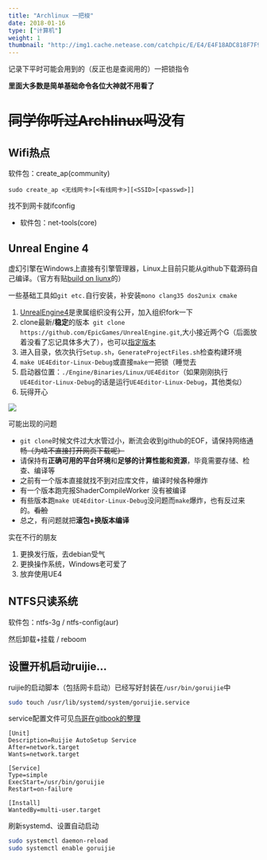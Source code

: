 ```yaml
---
title: "Archlinux 一把梭"
date: 2018-01-16
type: ["计算机"]
weight: 1
thumbnail: "http://img1.cache.netease.com/catchpic/E/E4/E4F18ADC818F7F9F273DDD7E7AD97623.png"
---
```


记录下平时可能会用到的（反正也是查阅用的）一把锁指令

**里面大多数是简单基础命令各位大神就不用看了**

# ~~同学你听过Archlinux吗~~没有

## Wifi热点

软件包：create_ap(community)

```
sudo create_ap <无线网卡>[<有线网卡>][<SSID>[<passwd>]]
```

找不到网卡就ifconfig
  - 软件包：net-tools(core)

## Unreal Engine 4

虚幻引擎在Windows上直接有引擎管理器，Linux上目前只能从github下载源码自己编译。（官方有贴[build on liunx](https://wiki.unrealengine.com/Building_On_Linux)的）

一些基础工具如``git etc.``自行安装，补安装``mono clang35 dos2unix cmake``

1. [UnrealEngine4](https://github.com/EpicGames/UnrealEngine)是隶属组织没有公开，加入组织fork一下
2. clone最新/**稳定**的版本`` git clone https://github.com/EpicGames/UnrealEngine.git``,大小接近两个G（后面放着没看了忘记具体多大了），也可以[指定版本](https://wiki.unrealengine.com/Building_On_Linux#Building)
3. 进入目录，依次执行``Setup.sh``，``GenerateProjectFiles.sh``检查构建环境
4. ``make UE4Editor-Linux-Debug``或直接``make``一把锁（睡觉去
5. 启动器位置：``./Engine/Binaries/Linux/UE4Editor``（如果刚刚执行``UE4Editor-Linux-Debug``的话是运行``UE4Editor-Linux-Debug``，其他类似）
6. 玩得开心

![](http://i1.sinaimg.cn/gm/2013/0607/U9866P115DT20130607160927.jpg)

可能出现的问题

- ``git clone``时候文件过大水管过小，断流会收到github的EOF，请保持网络通畅~~（为啥不直接打开网页下载呢）~~
- 请保持有**正确可用的平台环境**和**足够的计算性能和资源**，毕竟需要存储、检查、编译等
- 之前有一个版本直接就找不到对应库文件，编译时候各种爆炸
- 有一个版本跑完报ShaderCompileWorker 没有被编译
- 有些版本跑``make UE4Editor-Linux-Debug``没问题而``make``爆炸，也有反过来的。~~看脸~~
- 总之，有问题就把**滚包+换版本编译**

实在不行的朋友

1. 更换发行版，去debian受气
2. 更换操作系统，Windows老可爱了
3. 放弃使用UE4

## NTFS只读系统

软件包：ntfs-3g / ntfs-config(aur)

然后卸载+挂载 / reboom

## 设置开机启动ruijie…

ruijie的启动脚本（包括网卡启动）已经写好封装在``/usr/bin/goruijie``中

```sh
sudo touch /usr/lib/systemd/system/goruijie.service
```

service配置文件可见[鸟哥在gitbook的整理](https://wizardforcel.gitbooks.io/vbird-linux-basic-4e/content/150.html)

```
[Unit]
Description=Ruijie AutoSetup Service
After=network.target
Wants=network.target

[Service]
Type=simple
ExecStart=/usr/bin/goruijie
Restart=on-failure

[Install]
WantedBy=multi-user.target
```

刷新systemd、设置自动启动
```sh
sudo systemctl daemon-reload
sudo systemctl enable goruijie
```
